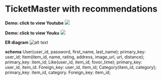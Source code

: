 # TicketMaster with recommendations

**Demo: click to view Youtube**
[![](http://img.youtube.com/vi/cIJlQOTnPCE/0.jpg)](http://www.youtube.com/watch?v=cIJlQOTnPCE "")

**Demo: click to view Youku**
[![](http://img.youtube.com/vi/cIJlQOTnPCE/0.jpg)](http://player.youku.com/embed/XNDA5MzkwNzQ4OA== "")

**ER diagram**
![alt text](https://s3.us-west-2.amazonaws.com/secure.notion-static.com/e3762d92-bf3e-4873-b0d8-7cedbcba4dd6/Image-1.jpg?AWSAccessKeyId=ASIAT73L2G45NFVZU4GB&Expires=1552414066&Signature=ItaYoFoVqj8uQvJ6r8C0q2oBcjI%3D&response-content-disposition=filename%20%3D%22Image-1.jpg%22&x-amz-security-token=FQoGZXIvYXdzEO7%2F%2F%2F%2F%2F%2F%2F%2F%2F%2FwEaDHrftlyRjJqYdihRbiK3A1dupQwVLIySSXxlheIkvZNvGjQNa3L56JZTOdF7d29ASMSLE57wgQ7X5gueY6Y5VwwtvDP%2Fb1EAevG507m5WbgWqVlOX0Zj4%2FNc7ny1D7mr4Q1j55AIkhuMfIZmtmPDCIjPbi2Q5fl9IlWWz75AqSYZKoaDwngWs0vny%2FZMQzrBwtjrx1R0Aa2ETmu6ObTxqVzS5l4CEiZk%2BIETvSYzGXQpVvHVnJBLUNvaF%2BgkhV6Rroa4%2B3LSZlPXzcR2Z1CNXD5OJQbyvy9d1YQPBAdIt9sJ1nqVY%2BxMEQL1IaI5E%2BhEvfsgDprNL2oDg6a6BBMtli74WxSNXV1%2B2I%2B7tONDjlXo0k3GjWNzGKs1CTceER7icyAqP2UrHITG5SjgzVau%2BIkkZKXTbWOfl2Dt4%2F9KkY4uaftRyNpANJKR0EJ1CseJJlReDtl0oJJhFZVLYoxr5ec2hgxAriBdgVFwCVhljt6PLTrhvQLNLoDibxqGhRMga6y8c%2FTzV1zs581FfSEFVf9%2FPUABLrsonKYcHuyr%2ByGxXLuAiuSylfl%2BXWgmCeJIRjQ7skx01o%2BFQSOvBk%2BFlMmcJ8H8%2F7co8K6Z5AU%3D)


**schema**
User(user_id, password, first_name, last_name); primary_key: user_id;
Item(item_id, name, rating, address, image_url, url, distance); primary_key: item_id;
Like(user_id, item_id, fovor_time); primary_key: user_id, item_id. Foreign_key: user_id, item_id;
Category(item_id, category); primary_key: item_id, category. Foreign_key: item_id;


